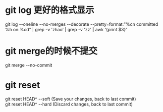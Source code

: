 

# git log 更好的格式显示
git log --oneline --no-merges --decorate --pretty=format:"%cn committed %h on %cd" |  grep -v 'zhao' | grep -v 'zz' | awk '{print $3}'   

# git merge的时候不提交
git merge --no-commit

# git reset
git reset HEAD^ --soft (Save your changes, back to last commit)  
git reset HEAD^ --hard (Discard changes, back to last commit)  

